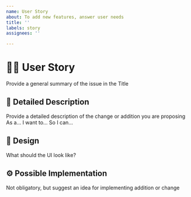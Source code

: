 ```yaml
---
name: User Story
about: To add new features, answer user needs
title: ''
labels: story
assignees: ''

---
```


# 👩‍🌾 User Story
Provide a general summary of the issue in the Title

## 📝 Detailed Description
Provide a detailed description of the change or addition you are proposing
As a...
I want to...
So I can...

## 🎨 Design
What should the UI look like?


## ⚙️ Possible Implementation
Not obligatory, but suggest an idea for implementing addition or change
